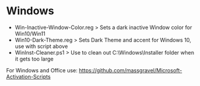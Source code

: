 # Windows

- Win-Inactive-Window-Color.reg > Sets a dark inactive Window color for Win10/Win11
- Win10-Dark-Theme.reg > Sets Dark Theme and accent for Windows 10, use with script above
- WinInst-Cleaner.ps1 > Use to clean out C:\Windows\Installer folder when it gets too large

For Windows and Office use: https://github.com/massgravel/Microsoft-Activation-Scripts
